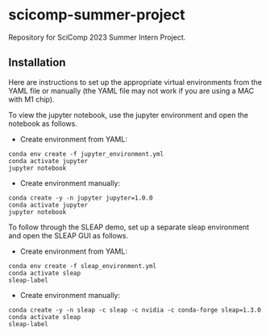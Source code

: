 # scicomp-summer-project

Repository for SciComp 2023 Summer Intern Project.

## Installation

Here are instructions to set up the appropriate virtual environments from the YAML file or manually (the YAML file may not work if you are using a MAC with M1 chip). 


To view the jupyter notebook, use the jupyter environment and open the notebook as follows.
- Create environment from YAML:
```commandline
conda env create -f jupyter_environment.yml
conda activate jupyter
jupyter notebook
```
- Create environment manually:
```commandline
conda create -y -n jupyter jupyter=1.0.0
conda activate jupyter
jupyter notebook
```

To follow through the SLEAP demo, set up a separate sleap environment and open the SLEAP GUI as follows.

- Create environment from YAML:
```commandline
conda env create -f sleap_environment.yml
conda activate sleap
sleap-label
```
- Create environment manually:
```commandline
conda create -y -n sleap -c sleap -c nvidia -c conda-forge sleap=1.3.0
conda activate sleap
sleap-label
```
